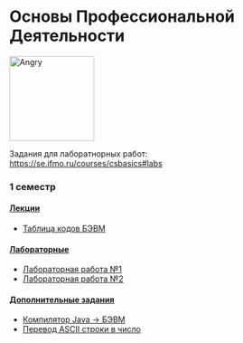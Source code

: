 # Основы Профессиональной Деятельности

<img alt="Angry" src="https://github.com/maxbarsukov/itmo/blob/master/.docs/angry2.gif" height="150">

Задания для лаборатнорных работ: https://se.ifmo.ru/courses/csbasics#labs

### 1 семестр

#### [Лекции](https://github.com/maxbarsukov/itmo/tree/master/%D0%BE%D0%BF%D0%B4/%D0%BB%D0%B5%D0%BA%D1%86%D0%B8%D0%B8)
- [Таблица кодов БЭВМ](https://github.com/maxbarsukov/itmo/blob/master/%D0%BE%D0%BF%D0%B4/%D0%BB%D0%B5%D0%BA%D1%86%D0%B8%D0%B8/%D0%A2%D0%B0%D0%B1%D0%BB%D0%B8%D1%86%D0%B0%20%D0%BA%D0%BE%D0%B4%D0%BE%D0%B2%20%D0%91%D0%AD%D0%92%D0%9C.pdf)

#### [Лабораторные](https://github.com/maxbarsukov/itmo/tree/master/%D0%BE%D0%BF%D0%B4/%D0%BB%D0%B0%D0%B1%D0%BE%D1%80%D0%B0%D1%82%D0%BE%D1%80%D0%BD%D1%8B%D0%B5)

- [Лабораторная работа №1](https://github.com/maxbarsukov/itmo/tree/master/%D0%BE%D0%BF%D0%B4/%D0%BB%D0%B0%D0%B1%D0%BE%D1%80%D0%B0%D1%82%D0%BE%D1%80%D0%BD%D1%8B%D0%B5/lab1)
- [Лабораторная работа №2](https://github.com/maxbarsukov/itmo/tree/master/%D0%BE%D0%BF%D0%B4/%D0%BB%D0%B0%D0%B1%D0%BE%D1%80%D0%B0%D1%82%D0%BE%D1%80%D0%BD%D1%8B%D0%B5/lab2)

#### [Дополнительные задания](https://github.com/maxbarsukov/itmo/tree/master/%D0%BE%D0%BF%D0%B4/%D0%B4%D0%BE%D0%BF)

- [Компилятор Java → БЭВМ](https://github.com/itmo-corp/jbevm)
- [Перевод ASCII строки в число](https://github.com/maxbarsukov/itmo/blob/master/%D0%BE%D0%BF%D0%B4/%D0%B4%D0%BE%D0%BF/%D0%BF%D0%B5%D1%80%D0%B5%D0%B2%D0%BE%D0%B4%20%D1%81%D1%82%D1%80%D0%BE%D0%BA%D0%B8%20%D0%B2%20%D1%87%D0%B8%D1%81%D0%BB%D0%BE.basm)
